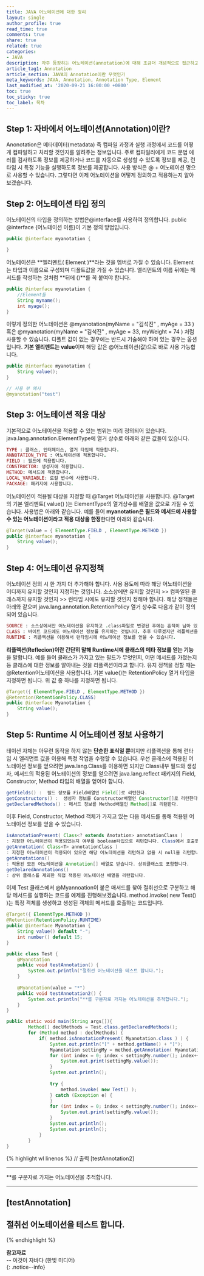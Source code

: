```yaml
---
title: JAVA 어노테이션에 대한 정리
layout: single
author_profile: true
read_time: true
comments: true
share: true
related: true
categories:
- JAVA
description: 자주 등장하는 어노테이션(annotation)에 대해 조금더 개념적으로 접근하고자 하여 정리하였습니다.
article_tag1: Annotation
article_section: JAVA의 Annotation이란 무엇인가
meta_keywords: JAVA, Annotation, Annotation Type, Element
last_modified_at: '2020-09-21 16:00:00 +0800'
toc: true
toc_sticky: true
toc_label: 목차
---
```


## Step 1: 자바에서 어노테이션(Annotation)이란?
Anonotation은 메타데이터(metadata) 즉 컴파일 과정과 실행 과정에서 코드를 어떻게 컴파일하고 처리할 것인지를 알려주는 정보입니다. 주로 컴파일러에게 코드 문법 에러를 검사하도록 정보를 제공하거나 코드를 자동으로 생성할 수 있도록 정보를 제공, 런타임 시 특정 기능을 실행하도록 정보를 제공합니다. 사용 방식은 @ + 어노테이션 명으로 사용할 수 있습니다. 그렇다면 이제 어노테이션을 어떻게 정의하고 적용하는지 알아보겠습니다.

## Step 2: 어노테이션 타입 정의
 어노테이션의 타입을 정의하는 방법은@interface를 사용하여 정의합니다. public @interface {어노테이션 이름}이 기본 정의 방법입니다. 

```java
public @interface myanotation {

}
```
어노테이션은 **엘리멘트( Element )**라는 것을 멤버로 가질 수 있습니다. Element는 타입과 이름으로 구성되며 디폴트값을 가질 수 있습니다. 엘리먼트의 이름 뒤에는 메서드를 작성하는 것처럼 **뒤에 ()**를 꼭 붙여야 합니다. 

```java
public @interface myanotation {
    //Element들
    String myname();
    int myage();
}
```
이렇게 정의한 어노테이션은 @myanotation(myName = "김석진" , myAge = 33 ) 혹은 @myanotation(myName = "김석진" , myAge = 33, myWeight = 74 ) 처럼 사용할 수 있습니다. 디폴트 값이 없는 경우에는 반드시 기술해야 하며 있는 경우는 옵션입니다. **기본 엘리멘트는 value**이며 해당 값은 @어노테이션(값)으로 바로 사용 가능합니다.


```java
public @interface myanotation {
    String value();
}
```

```java
// 사용 부 예시
@myanotation("test")
```

## Step 3: 어노테이션 적용 대상 
기본적으로 어노테이션을 적용할 수 있는 범위는 미리 정의되어 있습니다. java.lang.annotation.ElementType에 열거 상수로 아래와 같은 값들이 있습니다.
```ruby
TYPE : 클래스, 인터페이스, 열거 타입에 적용합니다.
ANNOTATION_TYPE : 어노테이션에 적용합니다.
FIELD : 필드에 적용합니다. 
CONSTRUCTOR: 생성자에 적용합니다. 
METHOD: 메서드에 적용합니다.
LOCAL_VARIABLE: 로컬 변수에 사용합니다.
PACKAGE: 패키지에 사용합니다.
```
어노테이션이 적용될 대상을 지정할 때 @Target 어노테이션을 사용합니다. @Target의 기본 엘리멘트( value() )는 ElementType의 열거상수를 배열을 값으로 가질 수 있습니다. 사용법은 아래와 같습니다. 예를 들어 **myanotation은 필드와 메서드에 사용할 수 있는 어노테이션이라고 적용 대상을 한정**한다면 아래와 같습니다.

```java
@Target(value = { ElementType.FIELD , ElementType.METHOD })
public @interface myanotation {
    String value();
}
```

## Step 4: 어노테이션 유지정책 
어노테이션 정의 시 한 가지 더 추가해야 합니다. 사용 용도에 따라 해당 어노테이션을 어디까지 유지할 것인지 지정하는 것입니다. 소스상에만 유지할 것인지 >> 컴파일된 클래스까지 유지할 것인지 >> 런타임 시에도 유지할 것인지 정해야 합니다. 해당 정책들은 아래와 같으며 java.lang.annotation.RetentionPolicy 열거 상수로 다음과 같이 정의되어 있습니다.

```ruby
SOURCE : 소스상에서만 어노테이션을 유지하고 .class파일로 변경된 후에는 흔적이 남아 있지 않을 경우입니다. 주로 소스 코드를 분석할 때 사용되는 범위입니다. 
CLASS : 바이트 코드에도 어노테이션 정보를 유지하는 것입니다. 추후 다루겠지만 리플렉션을 이용해서 어노테이션 정보를 얻을 수 없습니다. 
RUNTIME : 리플렉션을 이용해서 런타임시에 어노테이션 정보를 얻을 수 있습니다.
```

**리플렉션(Reflecion)이란 간단히 말해 Runtime시에 클래스의 메타 정보를 얻는 기능**을 말합니다. 예를 들어 클래스가 가지고 있는 필드가 무엇인지, 어떤 메서드를 가졌는지 등 클래스에 대한 정보를 알아내는 것을 리플랙션이라고 합니다. 유지 정책을 정할 때는 @Retention어노테이션을 사용합니다. 기본 value()는 RetentionPolicy 열거 타입을 지정하면 됩니다. 위 값 중 하나를 지정하면 됩니다.

```java
@Target({ ElementType.FIELD , ElementType.METHOD })
@Retention(RetentionPolicy.CLASS)
public @interface Myanotation {
    String value();
}

```

## Step 5: Runtime 시 어노테이션 정보 사용하기 
테이션 자체는 아무런 동작을 하지 않는 **단순한 표식일 뿐**이지만 리플랙션을 통해 런타임 시 엘리먼트 값을 이용해 특정 작업을 수행할 수 있습니다. 우선 클래스에 적용된 어노테이션 정보를 얻으려면 java.lang.Class를 이용하면 되지만 Class내부 필드와 생성자, 메서드의 적용된 어노테이션의 정보를 얻으려면 java.lang.reflect 패키지의 Field, Constructor, Method 타입의 배열을 얻어야 합니다.

```java
getFields() :  필드 정보를 Field배열인 Field[]로 리턴한다.
getConstructors() :  생성자 정보를 Constructor배열인 Constructor[]로 리턴한다. 
getDeclaredMethods() : 메서드 정보를 Method배열인 Method[]로 리턴한다. 
```
이후 Field, Constructor, Method 객체가 가지고 있는 다음 메서드를 통해 적용된 어노테이션 정보를 얻을 수 있습니다. 

```java
isAnnotationPresent( Class<? extends Anotation> annotationClass )
: 지정한 어노테이션이 적용되었는지 여부를 boolean타입으로 리턴합니다. Class에서 호출했을 때 상위 클래스에 적용된 경우도 true를 리턴합니다.
getAnnotation( Class<T> annotationClass )
: 지정한 어노테이션이 적용되어 있으면 해당 어노테이션을 리턴하고 없을 시 null을 리턴합니다. 마찬가지로 상위 클래스에 적용되어도 같습니다.
getAnnotations()
: 적용된 모든 어노테이션을 Annotation[] 배열로 받습니다. 상위클래스도 포함합니다. 
getDelaredAnnotations()
: 상위 클래스를 제외한 직접 적용된 어노테이션 배열을 리턴합니다.
```

이제 Test 클래스에서 @Myannoation이 붙은 매서드를 찾아 절취선으로 구분하고 해당 메서드를 실행하는 코드를 예제를 진행해보겠습니다. method.invoke( new Test() )는 특정 객체를 생성하고 생성된 객체의 메서드를 호출하는 코드입니다.    

```java
@Target({ ElementType.METHOD })
@Retention(RetentionPolicy.RUNTIME)
public @interface Myanotation {
    String value() default "-";
    int number() default 15;
}
```

```java
public class Test {
    @Myanotation
    public void testAnnotation() {
        System.out.println("절취선 어노테이션을 테스트 합니다.");
    }
    
    @Myanotation(value = "*")
    public void testAnnotation2() {
        System.out.println("**를 구분자로 가지는 어노테이션을 추적합니다.");
    }
}
```

```java
public static void main(String args[]){
        Method[] declMethods = Test.class.getDeclaredMethods();
        for (Method method : declMethods) {
            if( method.isAnnotationPresent( Myanotation.class ) ) {
                System.out.println("[" + method.getName() + "]");
                Myanotation settingMy = method.getAnnotation( Myanotation.class );
                for (int index = 0; index < settingMy.number(); index++) {
                    System.out.print(settingMy.value());
                }
                System.out.println();
                
                try {
                    method.invoke( new Test() );
                } catch (Exception e) {
                }
                for (int index = 0; index < settingMy.number(); index++) {
                    System.out.print(settingMy.value());
                }
                System.out.println();
                System.out.println();
            }
        }
}

```
{% highlight wl linenos %}
// 출력
[testAnnotation2]
***************
**를 구분자로 가지는 어노테이션을 추적합니다.
***************
[testAnnotation]
---------------
절취선 어노테이션을 테스트 합니다.
---------------
{% endhighlight %}


**참고자료** <br> 
-- 이것이 자바다 (한빛 미디어)<br> 
{: .notice--info}
